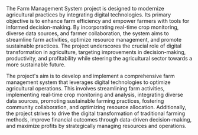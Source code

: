 The Farm Management System project is designed to modernize agricultural practices by integrating digital technologies. Its primary objective is to enhance farm efficiency and empower farmers with tools for informed decision-making. By incorporating real-time crop monitoring, diverse data sources, and farmer collaboration, the system aims to streamline farm activities, optimize resource management, and promote sustainable practices. The project underscores the crucial role of digital transformation in agriculture, targeting improvements in decision-making, productivity, and profitability while steering the agricultural sector towards a more sustainable future.

The project's aim is to develop and implement a comprehensive farm management system that leverages digital technologies to optimize agricultural operations. This involves streamlining farm activities, implementing real-time crop monitoring and analysis, integrating diverse data sources, promoting sustainable farming practices, fostering community collaboration, and optimizing resource allocation. Additionally, the project strives to drive the digital transformation of traditional farming methods, improve financial outcomes through data-driven decision-making, and maximize profits by strategically managing resources and operations.
